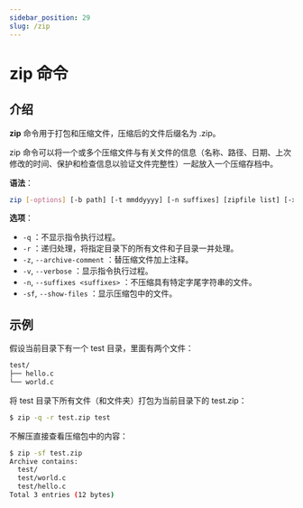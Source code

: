 ```yaml
---
sidebar_position: 29
slug: /zip
---
```


# zip 命令



## 介绍

**zip** 命令用于打包和压缩文件，压缩后的文件后缀名为 .zip。

zip 命令可以将一个或多个压缩文件与有关文件的信息（名称、路径、日期、上次修改的时间、保护和检查信息以验证文件完整性）一起放入一个压缩存档中。

**语法**：

```bash
zip [-options] [-b path] [-t mmddyyyy] [-n suffixes] [zipfile list] [-xi list]
```

**选项**：

- `-q` ：不显示指令执行过程。
- `-r` ：递归处理，将指定目录下的所有文件和子目录一并处理。
- `-z`, `--archive-comment` ：替压缩文件加上注释。
- `-v`, `--verbose` ：显示指令执行过程。
- `-n`, `--suffixes <suffixes>` ：不压缩具有特定字尾字符串的文件。
- `-sf`, `--show-files` ：显示压缩包中的文件。



## 示例

假设当前目录下有一个 test 目录，里面有两个文件：

```bash
test/
├── hello.c
└── world.c
```

将 test 目录下所有文件（和文件夹）打包为当前目录下的 test.zip：

```bash
$ zip -q -r test.zip test
```

不解压直接查看压缩包中的内容：

```bash
$ zip -sf test.zip 
Archive contains:
  test/
  test/world.c
  test/hello.c
Total 3 entries (12 bytes)
```

